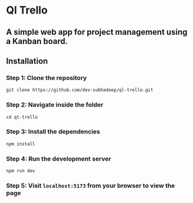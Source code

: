 # Ql Trello

## A simple web app for project management using a Kanban board.

## Installation

### Step 1: Clone the repository

```
git clone https://github.com/dev-subhadeep/ql-trello.git
```

### Step 2: Navigate inside the folder

```
cd qt-trello
```

### Step 3: Install the dependencies

```
npm install
```

### Step 4: Run the development server

```
npm run dev
```

### Step 5: Visit `localhost:5173` from your browser to view the page
